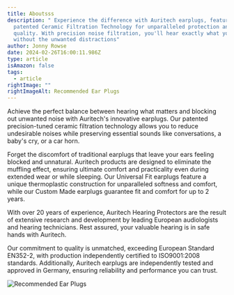```yaml
---
title: Aboutsss
description: " Experience the difference with Auritech earplugs, featuring
  patented Ceramic Filtration Technology for unparalleled protection and sound
  quality. With precision noise filtration, you'll hear exactly what you want
  without the unwanted distractions"
author: Jonny Rowse
date: 2024-02-26T16:00:11.986Z
type: article
isAmazon: false
tags:
  - article
rightImage: ""
rightImageAlt: Recommended Ear Plugs
---
```

Achieve the perfect balance between hearing what matters and blocking out unwanted noise with Auritech's innovative earplugs. Our patented precision-tuned ceramic filtration technology allows you to reduce undesirable noises while preserving essential sounds like conversations, a baby's cry, or a car horn.

Forget the discomfort of traditional earplugs that leave your ears feeling blocked and unnatural. Auritech products are designed to eliminate the muffling effect, ensuring ultimate comfort and practicality even during extended wear or while sleeping. Our Universal Fit earplugs feature a unique thermoplastic construction for unparalleled softness and comfort, while our Custom Made earplugs guarantee fit and comfort for up to 2 years.

With over 20 years of experience, Auritech Hearing Protectors are the result of extensive research and development by leading European audiologists and hearing technicians. Rest assured, your valuable hearing is in safe hands with Auritech.

Our commitment to quality is unmatched, exceeding European Standard EN352-2, with production independently certified to ISO9001:2008 standards. Additionally, Auritech earplugs are independently tested and approved in Germany, ensuring reliability and performance you can trust.

![Recommended Ear Plugs](/static/img/recommended.webp "Recommended Ear Plugs")
